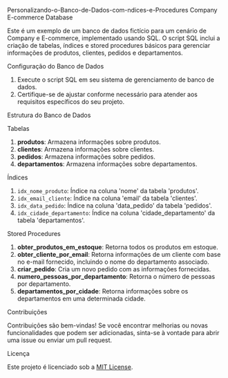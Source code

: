  Personalizando-o-Banco-de-Dados-com-ndices-e-Procedures
Company E-commerce Database

Este é um exemplo de um banco de dados fictício para um cenário de Company e E-commerce, implementado usando SQL. O script SQL inclui a criação de tabelas, índices e stored procedures básicos para gerenciar informações de produtos, clientes, pedidos e departamentos.

Configuração do Banco de Dados

1. Execute o script SQL em seu sistema de gerenciamento de banco de dados.
2. Certifique-se de ajustar conforme necessário para atender aos requisitos específicos do seu projeto.

 Estrutura do Banco de Dados

Tabelas

1. **produtos**: Armazena informações sobre produtos.
2. **clientes**: Armazena informações sobre clientes.
3. **pedidos**: Armazena informações sobre pedidos.
4. **departamentos**: Armazena informações sobre departamentos.

 Índices

1. `idx_nome_produto`: Índice na coluna 'nome' da tabela 'produtos'.
2. `idx_email_cliente`: Índice na coluna 'email' da tabela 'clientes'.
3. `idx_data_pedido`: Índice na coluna 'data_pedido' da tabela 'pedidos'.
4. `idx_cidade_departamento`: Índice na coluna 'cidade_departamento' da tabela 'departamentos'.

Stored Procedures

1. **obter_produtos_em_estoque**: Retorna todos os produtos em estoque.
2. **obter_cliente_por_email**: Retorna informações de um cliente com base no e-mail fornecido, incluindo o nome do departamento associado.
3. **criar_pedido**: Cria um novo pedido com as informações fornecidas.
4. **numero_pessoas_por_departamento**: Retorna o número de pessoas por departamento.
5. **departamentos_por_cidade**: Retorna informações sobre os departamentos em uma determinada cidade.

 Contribuições

Contribuições são bem-vindas! Se você encontrar melhorias ou novas funcionalidades que podem ser adicionadas, sinta-se à vontade para abrir uma issue ou enviar um pull request.

 Licença

Este projeto é licenciado sob a [MIT License](LICENSE).
